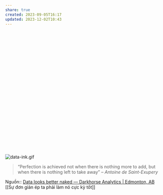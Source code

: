 ```yaml
---
share: true
created: 2023-09-05T16:17
updated: 2023-12-02T10:43
---
```

<div class="deck-embed js-deck-embed" style="aspect-ratio:1024/768;" data-ratio="1.3333333333333333" data-state="processed"><div class="speakerdeck-embed" data-title="false" data-skip-resize="true" data-id="87bb9f00ec1e01308020727faa1f9e72" data-name="Remove to Improve (the data-ink ratio)" data-ratio="1.3333333333333333" data-host="speakerdeck.com"></div></div>

![data-ink.gif](https://images.squarespace-cdn.com/content/v1/56713bf4dc5cb41142f28d1f/1450306653111-70K5IT30R69NWPDIE1ZJ/data-ink.gif?format=2500w)
> “Perfection is achieved not when there is nothing more to add, but when there is nothing left to take away” _– Antoine de Saint-Exupery_

Nguồn:: [Data looks better naked — Darkhorse Analytics | Edmonton, AB](https://www.darkhorseanalytics.com/blog/data-looks-better-naked/)
[[Sự đơn giản ép ta phải làm nó cực kỳ tốt]]